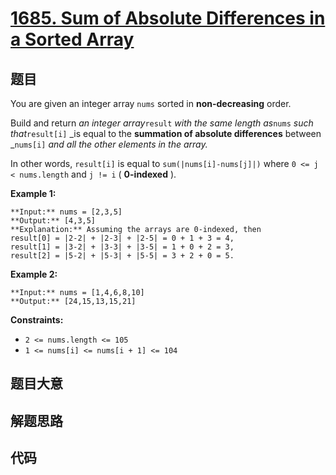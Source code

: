 # [1685. Sum of Absolute Differences in a Sorted Array](https://leetcode.com/problems/sum-of-absolute-differences-in-a-sorted-array)

## 题目

You are given an integer array `nums` sorted in **non-decreasing** order.

Build and return _an integer array_`result` _with the same length as_`nums`
_such that_`result[i]` _is equal to the **summation of absolute differences**
between _`nums[i]` _and all the other elements in the array._

In other words, `result[i]` is equal to `sum(|nums[i]-nums[j]|)` where `0 <= j
< nums.length` and `j != i` ( **0-indexed** ).



**Example 1:**

    
    
    **Input:** nums = [2,3,5]
    **Output:** [4,3,5]
    **Explanation:** Assuming the arrays are 0-indexed, then
    result[0] = |2-2| + |2-3| + |2-5| = 0 + 1 + 3 = 4,
    result[1] = |3-2| + |3-3| + |3-5| = 1 + 0 + 2 = 3,
    result[2] = |5-2| + |5-3| + |5-5| = 3 + 2 + 0 = 5.
    

**Example 2:**

    
    
    **Input:** nums = [1,4,6,8,10]
    **Output:** [24,15,13,15,21]
    



**Constraints:**

  * `2 <= nums.length <= 105`
  * `1 <= nums[i] <= nums[i + 1] <= 104`


## 题目大意

## 解题思路

## 代码

```javascript

```
